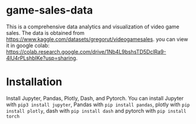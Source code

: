 ﻿# game-sales-data

This is a comprehensive data analytics and visualization of video game sales. The data is obtained from https://www.kaggle.com/datasets/gregorut/videogamesales. you can view it in google colab: https://colab.research.google.com/drive/1Nb4L9bshsTD5DclRa9-4lU4rPLshbIKe?usp=sharing.

# Installation
Install Jupyter, Pandas, Plotly, Dash, and Pytorch. You can install Jupyter with ```pip3 install jupyter```, Pandas with ```pip install pandas```, plotly with ```pip install plotly```, dash with ```pip install dash``` and pytorch with ```pip install torch```
